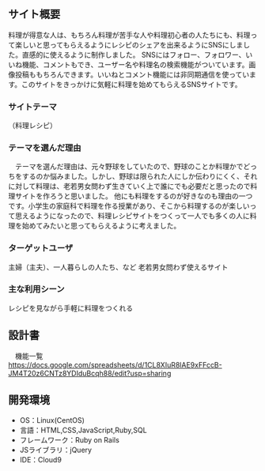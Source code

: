 # <RECIPENA>

## サイト概要
料理が得意な人は、もちろん料理が苦手な人や料理初心者の人たちにも、料理って楽しいと思ってもらえるようにレシピのシェアを出来るようにSNSにしました。直感的に使えるように制作しました。
SNSにはフォロー、フォロワー、いいね機能、コメントもでき、ユーザー名や料理名の検索機能がついています。画像投稿ももちろんできます。いいねとコメント機能には非同期通信を使っています。このサイトをきっかけに気軽に料理を始めてもらえるSNSサイトです。

### サイトテーマ
（料理レシピ）

### テーマを選んだ理由
　テーマを選んだ理由は、元々野球をしていたので、野球のことか料理かでどっちをするのか悩みました。しかし、野球は限られた人にしか伝わりにくく、それに対して料理は、老若男女問わず生きていく上で誰にでも必要だと思ったので料理サイトを作ろうと思いました。
他にも料理をするのが好きなのも理由の一つです。小学生の家庭科で料理を作る授業があり、そこから料理するのが楽しいって思えるようになったので、料理レシピサイトをつくって一人でも多くの人に料理を始めてみたいと思ってもらえるように考えました。


### ターゲットユーザ
主婦（主夫）、一人暮らしの人たち、など
老若男女問わず使えるサイト

### 主な利用シーン
レシピを見ながら手軽に料理をつくれる

## 設計書
　機能一覧
https://docs.google.com/spreadsheets/d/1CL8XIuR8lAE9xFFccB-JM4T20z6CNTz8YDIduBcqh88/edit?usp=sharing

## 開発環境
- OS：Linux(CentOS)
- 言語：HTML,CSS,JavaScript,Ruby,SQL
- フレームワーク：Ruby on Rails
- JSライブラリ：jQuery
- IDE：Cloud9

